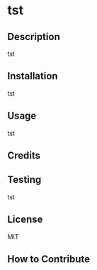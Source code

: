  # tst

## Description

tst

## Installation

tst

## Usage

tst

## Credits



## Testing

tst

## License

MIT

## How to Contribute


